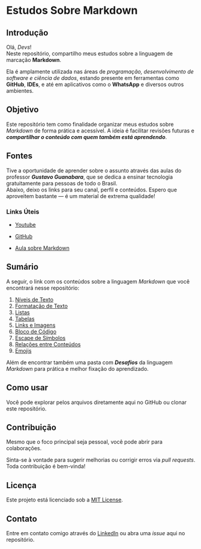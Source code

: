 # **Estudos Sobre Markdown**

## Introdução

Olá, *Devs*!  
Neste repositório, compartilho meus estudos sobre a linguagem de marcação **Markdown**.

Ela é amplamente utilizada nas áreas de *programação, desenvolvimento de software e ciência de dados*, estando presente em ferramentas como **GitHub**, **IDEs**, e até em aplicativos como o **WhatsApp** e diversos outros ambientes.

## Objetivo

Este repositório tem como finalidade organizar meus estudos sobre *Markdown* de forma prática e acessível. A ideia é facilitar revisões futuras e **_compartilhar o conteúdo com quem também está aprendendo_**.


## Fontes

Tive a oportunidade de aprender sobre o assunto através das aulas do professor __*Gustavo Guanabara*__, que se dedica a ensinar tecnologia gratuitamente para pessoas de todo o Brasil.  
Abaixo, deixo os links para seu canal, perfil e conteúdos. Espero que aproveitem bastante — é um material de extrema qualidade!

### Links Úteis

- [Youtube](https://www.youtube.com/c/CursoemVídeo)

- [GitHub](https://github.com/gustavoguanabara)

- [Aula sobre Markdown](https://www.youtube.com/watch?v=LntSB-gl-ZI&list=PLHz_AreHm4dm7ZULPAmadvNhH6vk9oNZA&index=10)

## Sumário
A seguir, o link com os conteúdos sobre a linguagem *Markdown* que você encontrará nesse repositório:

1. [Níveis de Texto](./contents/01-title-levels.md)
2. [Formatação de Texto](./contents/02-text-formatting.md)
3. [Listas](./contents/03-lists.md)
4. [Tabelas](./contents/04-tables.md)
5. [Links e Imagens](./contents/05-links-and-images.md)
6. [Bloco de Código](./contents/06-code-blocks.md)
7. [Escape de Símbolos](./contents/07-escaping-symbols.md)
8. [Relações entre Conteúdos](./contents/08-mentions-and-references.md)
9. [Emojis](./contents/09-emojis.md)

Além de encontrar também uma pasta com _**Desafios**_ da linguagem *Markdown* para prática e melhor fixação do aprendizado.

## Como usar

Você pode explorar pelos arquivos diretamente aqui no GitHub ou clonar este repositório.

## Contribuição
Mesmo que o foco principal seja pessoal, você pode abrir para colaborações.

Sinta-se à vontade para sugerir melhorias ou corrigir erros via *pull requests*. Toda contribuição é bem-vinda!

## Licença

Este projeto está licenciado sob a [MIT License](LICENSE).

## Contato

Entre em contato comigo através do [LinkedIn](https://www.linkedin.com/in/ruan-alves-438174314) ou abra uma *issue* aqui no repositório.
